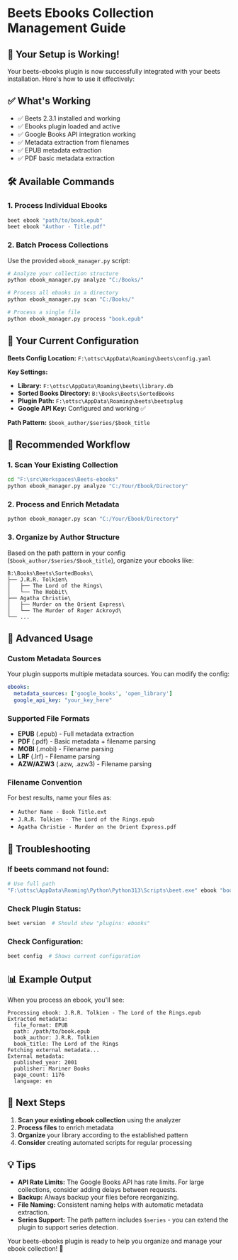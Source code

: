# Beets Ebooks Collection Management Guide

## 🎉 Your Setup is Working!

Your beets-ebooks plugin is now successfully integrated with your beets installation. Here's how to use it effectively:

## ✅ What's Working

- ✅ Beets 2.3.1 installed and working
- ✅ Ebooks plugin loaded and active
- ✅ Google Books API integration working
- ✅ Metadata extraction from filenames
- ✅ EPUB metadata extraction
- ✅ PDF basic metadata extraction

## 🛠️ Available Commands

### 1. Process Individual Ebooks
```bash
beet ebook "path/to/book.epub"
beet ebook "Author - Title.pdf"
```

### 2. Batch Process Collections
Use the provided `ebook_manager.py` script:

```bash
# Analyze your collection structure
python ebook_manager.py analyze "C:/Books/"

# Process all ebooks in a directory
python ebook_manager.py scan "C:/Books/"

# Process a single file
python ebook_manager.py process "book.epub"
```

## 📁 Your Current Configuration

**Beets Config Location:** `F:\ottsc\AppData\Roaming\beets\config.yaml`

**Key Settings:**
- **Library:** `F:\ottsc\AppData\Roaming\beets\library.db`
- **Sorted Books Directory:** `B:\Books\Beets\SortedBooks`
- **Plugin Path:** `F:\ottsc\AppData\Roaming\beets\beetsplug`
- **Google API Key:** Configured and working ✅

**Path Pattern:** `$book_author/$series/$book_title`

## 🚀 Recommended Workflow

### 1. **Scan Your Existing Collection**
```bash
cd "F:\src\Workspaces\Beets-ebooks"
python ebook_manager.py analyze "C:/Your/Ebook/Directory"
```

### 2. **Process and Enrich Metadata**
```bash
python ebook_manager.py scan "C:/Your/Ebook/Directory"
```

### 3. **Organize by Author Structure**
Based on the path pattern in your config (`$book_author/$series/$book_title`), organize your ebooks like:
```
B:\Books\Beets\SortedBooks\
├── J.R.R. Tolkien\
│   ├── The Lord of the Rings\
│   └── The Hobbit\
├── Agatha Christie\
│   ├── Murder on the Orient Express\
│   └── The Murder of Roger Ackroyd\
└── ...
```

## 🔧 Advanced Usage

### Custom Metadata Sources
Your plugin supports multiple metadata sources. You can modify the config:
```yaml
ebooks:
  metadata_sources: ['google_books', 'open_library']
  google_api_key: "your_key_here"
```

### Supported File Formats
- **EPUB** (.epub) - Full metadata extraction
- **PDF** (.pdf) - Basic metadata + filename parsing
- **MOBI** (.mobi) - Filename parsing
- **LRF** (.lrf) - Filename parsing
- **AZW/AZW3** (.azw, .azw3) - Filename parsing

### Filename Convention
For best results, name your files as:
- `Author Name - Book Title.ext`
- `J.R.R. Tolkien - The Lord of the Rings.epub`
- `Agatha Christie - Murder on the Orient Express.pdf`

## 🐛 Troubleshooting

### If beets command not found:
```bash
# Use full path
"F:\ottsc\AppData\Roaming\Python\Python313\Scripts\beet.exe" ebook "book.epub"
```

### Check Plugin Status:
```bash
beet version  # Should show "plugins: ebooks"
```

### Check Configuration:
```bash
beet config  # Shows current configuration
```

## 📊 Example Output

When you process an ebook, you'll see:
```
Processing ebook: J.R.R. Tolkien - The Lord of the Rings.epub
Extracted metadata:
  file_format: EPUB
  path: /path/to/book.epub
  book_author: J.R.R. Tolkien
  book_title: The Lord of the Rings
Fetching external metadata...
External metadata:
  published_year: 2001
  publisher: Mariner Books
  page_count: 1176
  language: en
```

## 🔄 Next Steps

1. **Scan your existing ebook collection** using the analyzer
2. **Process files** to enrich metadata
3. **Organize** your library according to the established pattern
4. **Consider** creating automated scripts for regular processing

## 💡 Tips

- **API Rate Limits:** The Google Books API has rate limits. For large collections, consider adding delays between requests.
- **Backup:** Always backup your files before reorganizing.
- **File Naming:** Consistent naming helps with automatic metadata extraction.
- **Series Support:** The path pattern includes `$series` - you can extend the plugin to support series detection.

Your beets-ebooks plugin is ready to help you organize and manage your ebook collection! 🎉
